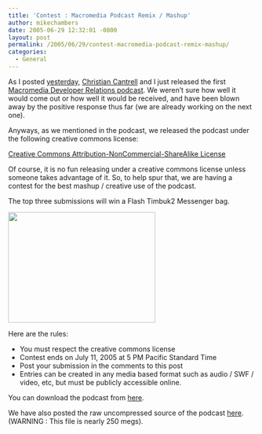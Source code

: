 ```yaml
---
title: 'Contest : Macromedia Podcast Remix / Mashup'
author: mikechambers
date: 2005-06-29 12:32:01 -0800
layout: post
permalink: /2005/06/29/contest-macromedia-podcast-remix-mashup/
categories:
  - General
---
```



As I posted [yesterday][1], [Christian Cantrell][2] and I just released the first [Macromedia Developer Relations podcast][3]. We weren&#8217;t sure how well it would come out or how well it would be received, and have been blown away by the positive response thus far (we are already working on the next one).

Anyways, as we mentioned in the podcast, we released the podcast under the following creative commons license:

[Creative Commons Attribution-NonCommercial-ShareAlike License][4]

Of course, it is no fun releasing under a creative commons license unless someone takes advantage of it. So, to help spur that, we are having a contest for the best mashup / creative use of the podcast.  
<!--more-->

  
The top three submissions will win a Flash Timbuk2 Messenger bag.

<img src="/mesh/files/flash_bag.jpg" border="0" height="225" width="300" />

Here are the rules:

*   You must respect the creative commons license
*   Contest ends on July 11, 2005 at 5 PM Pacific Standard Time
*   Post your submission in the comments to this post
*   Entries can be created in any media based format such as audio / SWF / video, etc, but must be publicly accessible online.

You can download the podcast from [here][3].

We have also posted the raw uncompressed source of the podcast [here][5]. (WARNING : This file is nearly 250 megs).

 [1]: /mesh/archives/2005/06/macromedia_deve_1.cfm
 [2]: /cantrell/
 [3]: /podcast/archives/2005/06/macromedia_podc.html
 [4]: http://creativecommons.org/licenses/by-nc-sa/2.5/
 [5]: /podcast/media/mmdrp_6-27-05.aif.zip
